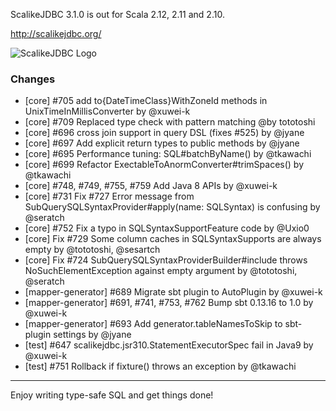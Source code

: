 ScalikeJDBC 3.1.0 is out for Scala 2.12, 2.11 and 2.10.

http://scalikejdbc.org/

![ScalikeJDBC Logo](http://scalikejdbc.org/images/logo.png)

### Changes

- [core] #705 add to{DateTimeClass}WithZoneId methods in UnixTimeInMillisConverter by @xuwei-k
- [core] #709 Replaced type check with pattern matching @by tototoshi
- [core] #696 cross join support in query DSL (fixes #525) by @jyane
- [core] #697 Add explicit return types to public methods by @jyane
- [core] #695 Performance tuning: SQL#batchByName() by @tkawachi
- [core] #699 Refactor ExectableToAnormConverter#trimSpaces() by @tkawachi
- [core] #748, #749, #755, #759 Add Java 8 APIs by @xuwei-k
- [core] #731 Fix #727 Error message from SubQuerySQLSyntaxProvider#apply(name: SQLSyntax) is confusing by @seratch
- [core] #752 Fix a typo in SQLSyntaxSupportFeature code by @Uxio0
- [core] Fix #729 Some column caches in SQLSyntaxSupports are always empty by @tototoshi, @sesartch
- [core] Fix #724 SubQuerySQLSyntaxProviderBuilder#include throws NoSuchElementException against empty argument by @tototoshi, @seratch
- [mapper-generator] #689 Migrate sbt plugin to AutoPlugin by @xuwei-k
- [mapper-generator] #691, #741, #753, #762 Bump sbt 0.13.16 to 1.0 by @xuwei-k
- [mapper-generator] #693 Add generator.tableNamesToSkip to sbt-plugin settings by @jyane
- [test] #647 scalikejdbc.jsr310.StatementExecutorSpec fail in Java9 by @xuwei-k
- [test] #751 Rollback if fixture() throws an exception by @tkawachi

---

Enjoy writing type-safe SQL and get things done!


